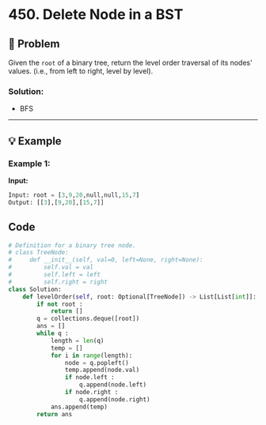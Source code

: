 # 450. Delete Node in a BST

## 📝 Problem

Given the `root` of a binary tree, return the level order traversal of its nodes' values. (i.e., from left to right, level by level).

### **Solution**:

- BFS

---

## 💡 Example

### **Example 1**:

**Input:**

```python
Input: root = [3,9,20,null,null,15,7]
Output: [[3],[9,20],[15,7]]
```

## **Code**

```python
# Definition for a binary tree node.
# class TreeNode:
#     def __init__(self, val=0, left=None, right=None):
#         self.val = val
#         self.left = left
#         self.right = right
class Solution:
    def levelOrder(self, root: Optional[TreeNode]) -> List[List[int]]:
        if not root :
            return []
        q = collections.deque([root])
        ans = []
        while q :
            length = len(q)
            temp = []
            for i in range(length):
                node = q.popleft()
                temp.append(node.val)
                if node.left :
                    q.append(node.left)
                if node.right :
                    q.append(node.right)
            ans.append(temp)
        return ans


```
